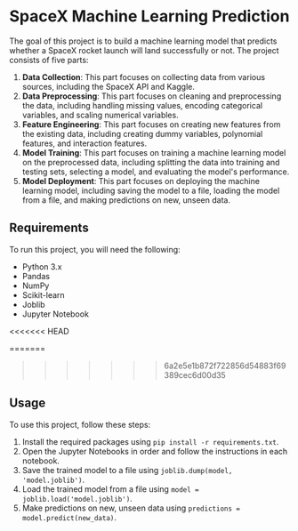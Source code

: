 # SpaceX Machine Learning Prediction

The goal of this project is to build a machine learning model that predicts whether a SpaceX rocket launch will land successfully or not. The project consists of five parts:

1. **Data Collection**: This part focuses on collecting data from various sources, including the SpaceX API and Kaggle.
2. **Data Preprocessing**: This part focuses on cleaning and preprocessing the data, including handling missing values, encoding categorical variables, and scaling numerical variables.
3. **Feature Engineering**: This part focuses on creating new features from the existing data, including creating dummy variables, polynomial features, and interaction features.
4. **Model Training**: This part focuses on training a machine learning model on the preprocessed data, including splitting the data into training and testing sets, selecting a model, and evaluating the model's performance.
5. **Model Deployment**: This part focuses on deploying the machine learning model, including saving the model to a file, loading the model from a file, and making predictions on new, unseen data.

## Requirements

To run this project, you will need the following:

* Python 3.x
* Pandas
* NumPy
* Scikit-learn
* Joblib
* Jupyter Notebook

<<<<<<< HEAD

=======
>>>>>>> 6a2e5e1b872f722856d54883f69389cec6d00d35
## Usage

To use this project, follow these steps:

1. Install the required packages using `pip install -r requirements.txt`.
2. Open the Jupyter Notebooks in order and follow the instructions in each notebook.
3. Save the trained model to a file using `joblib.dump(model, 'model.joblib')`.
4. Load the trained model from a file using `model = joblib.load('model.joblib')`.
5. Make predictions on new, unseen data using `predictions = model.predict(new_data)`.


